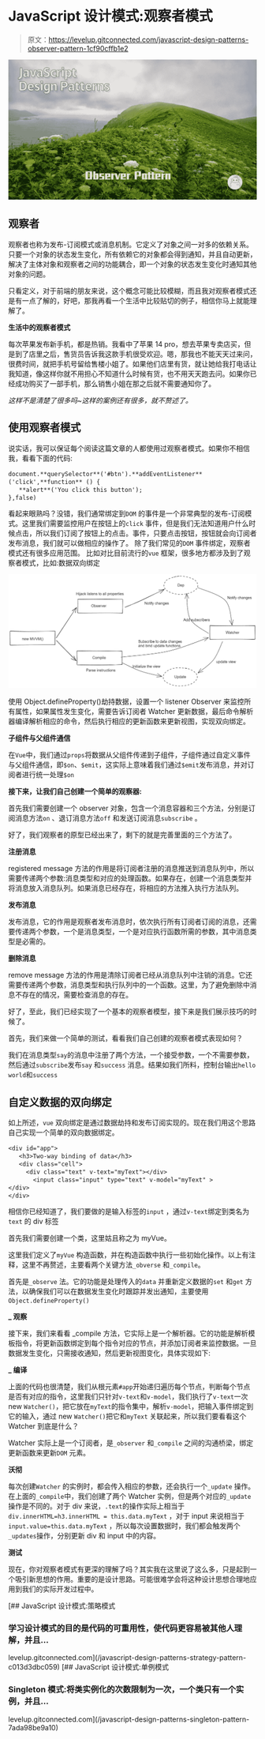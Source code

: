 # JavaScript 设计模式:观察者模式

> 原文：<https://levelup.gitconnected.com/javascript-design-patterns-observer-pattern-1cf90cffb1e2>

![](img/8751d67b4f5550b2449ecca7f176d6d3.png)

## **观察者**

观察者也称为发布-订阅模式或消息机制。它定义了对象之间一对多的依赖关系。只要一个对象的状态发生变化，所有依赖它的对象都会得到通知，并且自动更新，解决了主体对象和观察者之间的功能耦合，即一个对象的状态发生变化时通知其他对象的问题。

只看定义，对于前端的朋友来说，这个概念可能比较模糊，而且我对观察者模式还是有一点了解的，好吧，那我再看一个生活中比较贴切的例子，相信你马上就能理解了。

**生活中的观察者模式**

每次苹果发布新手机，都是热销。我看中了苹果 14 pro，想去苹果专卖店买，但是到了店里之后，售货员告诉我这款手机很受欢迎。嗯，那我也不能天天过来问，很费时间，就把手机号留给售楼小姐了。如果他们店里有货，就让她给我打电话让我知道，像这样你就不用担心不知道什么时候有货，也不用天天跑去问。如果你已经成功购买了一部手机，那么销售小姐在那之后就不需要通知你了。

*这样不是清楚了很多吗~这样的案例还有很多，就不赘述了。*

## 使用观察者模式

说实话，我可以保证每个阅读这篇文章的人都使用过观察者模式。如果你不相信我，看看下面的代码:

```
document.**querySelector**('#btn').**addEventListener**('click',**function** () {         
   **alert**('You click this button');     
},false)
```

看起来眼熟吗？没错，我们通常绑定到`DOM` 的事件是一个非常典型的发布-订阅模式。这里我们需要监控用户在按钮上的`click` 事件，但是我们无法知道用户什么时候点击，所以我们订阅了按钮上的点击。事件，只要点击按钮，按钮就会向订阅者发布消息，我们就可以做相应的操作了。
除了我们常见的`DOM` 事件绑定，观察者模式还有很多应用范围。
比如对比目前流行的`vue` 框架，很多地方都涉及到了观察者模式，比如:数据双向绑定

![](img/c3ce894883e5b5464d8adafb9d5283a3.png)

使用 Object.defineProperty()劫持数据，设置一个 listener Observer 来监控所有属性，如果属性发生变化，需要告诉订阅者 Watcher 更新数据，最后命令解析器编译解析相应的命令，然后执行相应的更新函数来更新视图，实现双向绑定。

**子组件与父组件通信**

在`Vue`中，我们通过`props`将数据从父组件传递到子组件，子组件通过自定义事件与父组件通信，即`$on`、`$emit`，这实际上意味着我们通过`$emit`发布消息，并对订阅者进行统一处理`$on`

**接下来，让我们自己创建一个简单的观察器:**

首先我们需要创建一个 observer 对象，包含一个消息容器和三个方法，分别是订阅消息方法`on` 、退订消息方法`off` 和发送订阅消息`subscribe` 。

好了，我们观察者的原型已经出来了，剩下的就是完善里面的三个方法了。

**注册消息**

registered message 方法的作用是将订阅者注册的消息推送到消息队列中，所以需要传递两个参数:消息类型和对应的处理函数。如果存在，创建一个消息类型并将消息放入消息队列。如果消息已经存在，将相应的方法推入执行方法队列。

**发布消息**

发布消息，它的作用是观察者发布消息时，依次执行所有订阅者订阅的消息，还需要传递两个参数，一个是消息类型，一个是对应执行函数所需的参数，其中消息类型是必需的。

**删除消息**

remove message 方法的作用是清除订阅者已经从消息队列中注销的消息。它还需要传递两个参数，消息类型和执行队列中的一个函数。这里，为了避免删除中消息不存在的情况，需要检查消息的存在。

好了，至此，我们已经实现了一个基本的观察者模型，接下来是我们展示技巧的时候了。

首先，我们来做一个简单的测试，看看我们自己创建的观察者模式表现如何？

我们在消息类型`say`的消息中注册了两个方法，一个接受参数，一个不需要参数，然后通过`subscribe`发布`say` 和`success` 消息。结果如我们所料，控制台输出`hello world`和`success`

## 自定义数据的双向绑定

如上所述，`vue` 双向绑定是通过数据劫持和发布订阅实现的。现在我们用这个思路自己实现一个简单的双向数据绑定。

```
<div id="app">     
   <h3>Two-way binding of data</h3>     
   <div class="cell">         
     <div class="text" v-text="myText"></div>         
       <input class="input" type="text" v-model="myText" >          </div> 
</div>
```

相信你已经知道了，我们要做的是输入标签的`input` ，通过`v-text`绑定到类名为`text` 的 div 标签

首先我们需要创建一个类，这里姑且称之为 myVue。

这里我们定义了`myVue` 构造函数，并在构造函数中执行一些初始化操作。以上有注释，这里不再赘述，主要看两个关键方法`_obverse` 和`_compile`。

首先是`_observe` 法。它的功能是处理传入的`data` 并重新定义数据的`set` 和`get` 方法，以确保我们可以在数据发生变化时跟踪并发出通知，主要使用`Object.defineProperty()`

**_ 观察**

接下来，我们来看看 _compile 方法，它实际上是一个解析器。它的功能是解析模板指令，将更新函数绑定到每个指令对应的节点，并添加订阅者来监控数据。一旦数据发生变化，只需接收通知，然后更新视图变化，具体实现如下:

**_ 编译**

上面的代码也很清楚，我们从根元素`#app`开始递归遍历每个节点，判断每个节点是否有对应的指令，这里我们只针对`v-text`和`v-model`，我们执行了`v-text`一次 new `Watcher()`，把它放在`myText`的指令集中，解析`v-model`，把输入事件绑定到它的输入，通过 new `Watcher()`把它和`myText` 关联起来，所以我们要看看这个 Watcher 到底是什么？

Watcher 实际上是一个订阅者，是`_observer` 和`_compile` 之间的沟通桥梁，绑定更新函数来更新`DOM` 元素。

**沃彻**

每次创建`Watcher` 的实例时，都会传入相应的参数，还会执行一个`_update` 操作。在上面的`_compile`中，我们创建了两个 Watcher 实例，但是两个对应的`_update` 操作是不同的。对于 div 来说，`.text`的操作实际上相当于`div.innerHTML=h3.innerHTML = this.data.myText` ，对于 input 来说相当于`input.value=this.data.myText` ，所以每次设置数据时，我们都会触发两个`_updates`操作，分别更新 div 和 input 中的内容。

**测试**

现在，你对观察者模式有更深的理解了吗？其实我在这里说了这么多，只是起到一个吸引新思想的作用。重要的是设计思路。可能很难学会将这种设计思想合理地应用到我们的实际开发过程中。

[](/javascript-design-patterns-strategy-pattern-c013d3dbc059) [## JavaScript 设计模式:策略模式

### 学习设计模式的目的是代码的可重用性，使代码更容易被其他人理解，并且…

levelup.gitconnected.com](/javascript-design-patterns-strategy-pattern-c013d3dbc059) [](/javascript-design-patterns-singleton-pattern-7ada98be9a10) [## JavaScript 设计模式:单例模式

### Singleton 模式:将类实例化的次数限制为一次，一个类只有一个实例，并且…

levelup.gitconnected.com](/javascript-design-patterns-singleton-pattern-7ada98be9a10)